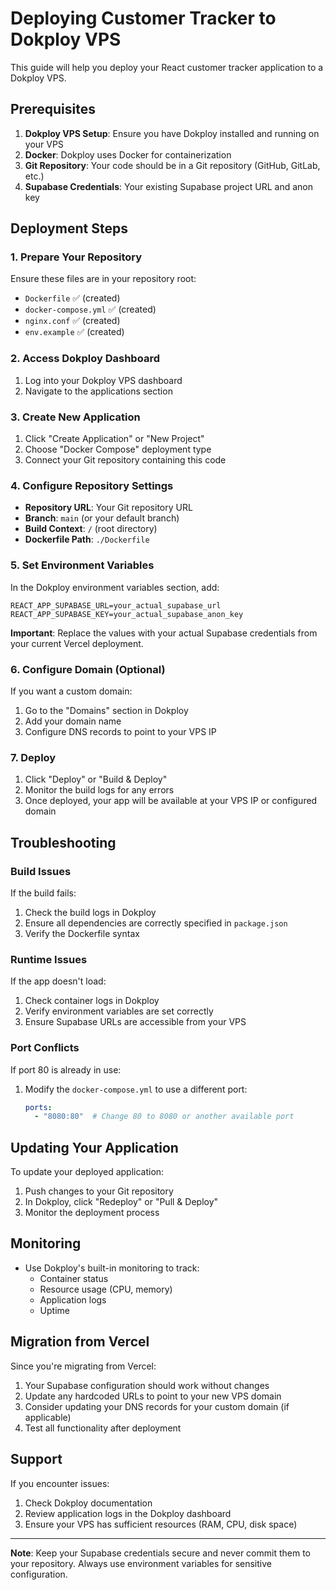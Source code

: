 # Deploying Customer Tracker to Dokploy VPS

This guide will help you deploy your React customer tracker application to a Dokploy VPS.

## Prerequisites

1. **Dokploy VPS Setup**: Ensure you have Dokploy installed and running on your VPS
2. **Docker**: Dokploy uses Docker for containerization
3. **Git Repository**: Your code should be in a Git repository (GitHub, GitLab, etc.)
4. **Supabase Credentials**: Your existing Supabase project URL and anon key

## Deployment Steps

### 1. Prepare Your Repository

Ensure these files are in your repository root:
- `Dockerfile` ✅ (created)
- `docker-compose.yml` ✅ (created)
- `nginx.conf` ✅ (created)
- `env.example` ✅ (created)

### 2. Access Dokploy Dashboard

1. Log into your Dokploy VPS dashboard
2. Navigate to the applications section

### 3. Create New Application

1. Click "Create Application" or "New Project"
2. Choose "Docker Compose" deployment type
3. Connect your Git repository containing this code

### 4. Configure Repository Settings

- **Repository URL**: Your Git repository URL
- **Branch**: `main` (or your default branch)
- **Build Context**: `/` (root directory)
- **Dockerfile Path**: `./Dockerfile`

### 5. Set Environment Variables

In the Dokploy environment variables section, add:

```
REACT_APP_SUPABASE_URL=your_actual_supabase_url
REACT_APP_SUPABASE_KEY=your_actual_supabase_anon_key
```

**Important**: Replace the values with your actual Supabase credentials from your current Vercel deployment.

### 6. Configure Domain (Optional)

If you want a custom domain:
1. Go to the "Domains" section in Dokploy
2. Add your domain name
3. Configure DNS records to point to your VPS IP

### 7. Deploy

1. Click "Deploy" or "Build & Deploy"
2. Monitor the build logs for any errors
3. Once deployed, your app will be available at your VPS IP or configured domain

## Troubleshooting

### Build Issues

If the build fails:
1. Check the build logs in Dokploy
2. Ensure all dependencies are correctly specified in `package.json`
3. Verify the Dockerfile syntax

### Runtime Issues

If the app doesn't load:
1. Check container logs in Dokploy
2. Verify environment variables are set correctly
3. Ensure Supabase URLs are accessible from your VPS

### Port Conflicts

If port 80 is already in use:
1. Modify the `docker-compose.yml` to use a different port:
   ```yaml
   ports:
     - "8080:80"  # Change 80 to 8080 or another available port
   ```

## Updating Your Application

To update your deployed application:
1. Push changes to your Git repository
2. In Dokploy, click "Redeploy" or "Pull & Deploy"
3. Monitor the deployment process

## Monitoring

- Use Dokploy's built-in monitoring to track:
  - Container status
  - Resource usage (CPU, memory)
  - Application logs
  - Uptime

## Migration from Vercel

Since you're migrating from Vercel:
1. Your Supabase configuration should work without changes
2. Update any hardcoded URLs to point to your new VPS domain
3. Consider updating your DNS records for your custom domain (if applicable)
4. Test all functionality after deployment

## Support

If you encounter issues:
1. Check Dokploy documentation
2. Review application logs in the Dokploy dashboard
3. Ensure your VPS has sufficient resources (RAM, CPU, disk space)

---

**Note**: Keep your Supabase credentials secure and never commit them to your repository. Always use environment variables for sensitive configuration. 